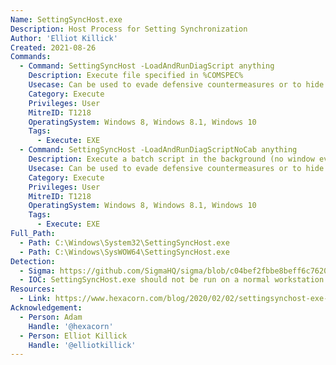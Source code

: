 ```yaml
---
Name: SettingSyncHost.exe
Description: Host Process for Setting Synchronization
Author: 'Elliot Killick'
Created: 2021-08-26
Commands:
  - Command: SettingSyncHost -LoadAndRunDiagScript anything
    Description: Execute file specified in %COMSPEC%
    Usecase: Can be used to evade defensive countermeasures or to hide as a persistence mechanism
    Category: Execute
    Privileges: User
    MitreID: T1218
    OperatingSystem: Windows 8, Windows 8.1, Windows 10
    Tags:
      - Execute: EXE
  - Command: SettingSyncHost -LoadAndRunDiagScriptNoCab anything
    Description: Execute a batch script in the background (no window ever pops up) which can be subverted to running arbitrary programs by setting the current working directory to %TMP% and creating files such as reg.bat/reg.exe in that directory thereby causing them to execute instead of the ones in C:\Windows\System32.
    Usecase: Can be used to evade defensive countermeasures or to hide as a persistence mechanism. Additionally, effectively act as a -WindowStyle Hidden option (as there is in PowerShell) for any arbitrary batch file.
    Category: Execute
    Privileges: User
    MitreID: T1218
    OperatingSystem: Windows 8, Windows 8.1, Windows 10
    Tags:
      - Execute: EXE
Full_Path:
  - Path: C:\Windows\System32\SettingSyncHost.exe
  - Path: C:\Windows\SysWOW64\SettingSyncHost.exe
Detection:
  - Sigma: https://github.com/SigmaHQ/sigma/blob/c04bef2fbbe8beff6c7620d5d7ea6872dbe7acba/rules/windows/process_creation/proc_creation_win_lolbin_settingsynchost.yml
  - IOC: SettingSyncHost.exe should not be run on a normal workstation
Resources:
  - Link: https://www.hexacorn.com/blog/2020/02/02/settingsynchost-exe-as-a-lolbin/
Acknowledgement:
  - Person: Adam
    Handle: '@hexacorn'
  - Person: Elliot Killick
    Handle: '@elliotkillick'
---
```

